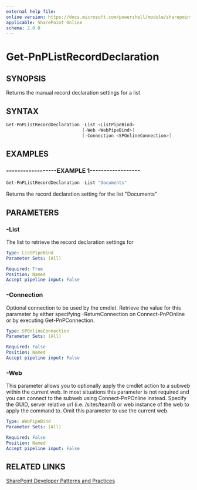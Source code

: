 ```yaml
---
external help file:
online version: https://docs.microsoft.com/powershell/module/sharepoint-pnp/get-pnplistrecorddeclaration
applicable: SharePoint Online
schema: 2.0.0
---
```


# Get-PnPListRecordDeclaration

## SYNOPSIS
Returns the manual record declaration settings for a list

## SYNTAX 

```powershell
Get-PnPListRecordDeclaration -List <ListPipeBind>
                             [-Web <WebPipeBind>]
                             [-Connection <SPOnlineConnection>]
```

## EXAMPLES

### ------------------EXAMPLE 1------------------
```powershell
Get-PnPListRecordDeclaration -List "Documents"
```

Returns the record declaration setting for the list "Documents"

## PARAMETERS

### -List
The list to retrieve the record declaration settings for

```yaml
Type: ListPipeBind
Parameter Sets: (All)

Required: True
Position: Named
Accept pipeline input: False
```

### -Connection
Optional connection to be used by the cmdlet. Retrieve the value for this parameter by either specifying -ReturnConnection on Connect-PnPOnline or by executing Get-PnPConnection.

```yaml
Type: SPOnlineConnection
Parameter Sets: (All)

Required: False
Position: Named
Accept pipeline input: False
```

### -Web
This parameter allows you to optionally apply the cmdlet action to a subweb within the current web. In most situations this parameter is not required and you can connect to the subweb using Connect-PnPOnline instead. Specify the GUID, server relative url (i.e. /sites/team1) or web instance of the web to apply the command to. Omit this parameter to use the current web.

```yaml
Type: WebPipeBind
Parameter Sets: (All)

Required: False
Position: Named
Accept pipeline input: False
```

## RELATED LINKS

[SharePoint Developer Patterns and Practices](https://aka.ms/sppnp)